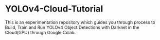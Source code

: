 # YOLOv4-Cloud-Tutorial
This is an experimentation repository which guides you through process to Build, Train and Run YOLOv4 Object Detections with Darknet in the Cloud(GPU) through Google Colab.

